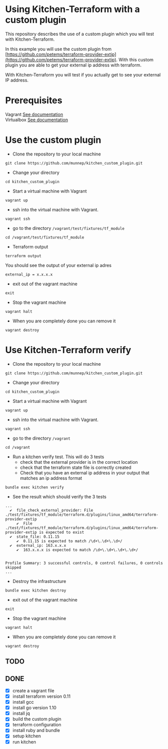 # Using Kitchen-Terraform with a custom plugin

This repository describes the use of a custom plugin which you will test with Kitchen-Terraform.  

In this example you will use the custom plugin from [https://github.com/petems/terraform-provider-extip](https://github.com/petems/terraform-provider-extip). With this custom plugin you are able to get your external ip address with terraform. 

With Kitchen-Terraform you will test if you actually get to see your external IP address. 



# Prerequisites

Vagrant [See documentation](https://www.vagrantup.com/docs/installation)  
Virtualbox [See documentation](https://www.virtualbox.org/wiki/Downloads)

# Use the custom plugin

- Clone the repository to your local machine
```
git clone https://github.com/munnep/kitchen_custom_plugin.git
```

- Change your directory
```
cd kitchen_custom_plugin
```

- Start a virtual machine with Vagrant
```
vagrant up
```

- ssh into the virtual machine with Vagrant.
```
vagrant ssh
```

- go to the directory ```/vagrant/test/fixtures/tf_module```
```
cd /vagrant/test/fixtures/tf_module
```

- Terraform output
``` 
terraform output
```

You should see the output of your external ip adres
```
external_ip = x.x.x.x
```

- exit out of the vagrant machine
```
exit
```

- Stop the vagrant machine
```
vagrant halt
```

- When you are completely done you can remove it
```
vagrant destroy
```

# Use Kitchen-Terraform verify

- Clone the repository to your local machine
```
git clone https://github.com/munnep/kitchen_custom_plugin.git
```
- Change your directory
```
cd kitchen_custom_plugin
```
- Start a virtual machine with Vagrant
```
vagrant up
```
- ssh into the virtual machine with Vagrant.
```
vagrant ssh
```
- go to the directory ```/vagrant```
```
cd /vagrant
```
- Run a kitchen verify test. This will do 3 tests
    - check that the external provider is in the correct location
    - check that the terraform state file is correctly created
    - Check that you have an external ip address in your output that matches an ip address format 
```
bundle exec kitchen verify
```
- See the result which should verify the 3 tests
```
...
  ✔  file_check_external_provider: File ./test/fixtures/tf_module/terraform.d/plugins/linux_amd64/terraform-provider-extip
     ✔  File ./test/fixtures/tf_module/terraform.d/plugins/linux_amd64/terraform-provider-extip is expected to exist
  ✔  state_file: 0.11.15
     ✔  0.11.15 is expected to match /\d+\.\d+\.\d+/
  ✔  external_ip: 163.x.x.x
     ✔  163.x.x.x is expected to match /\d+\.\d+\.\d+\.\d+/


Profile Summary: 3 successful controls, 0 control failures, 0 controls skipped
...
```
- Destroy the infrastructure
```
bundle exec kitchen destroy
```
- exit out of the vagrant machine
```
exit
```
- Stop the vagrant machine
```
vagrant halt
```
- When you are completely done you can remove it
```
vagrant destroy
```
## TODO

## DONE
- [x] create a vagrant file 
- [x] install terraform version 0.11
- [x] install gcc
- [x] install go version 1.10
- [x] install jq
- [x] build the custom plugin
- [x] terraform configuration 
- [x] install ruby and bundle
- [x] setup kitchen
- [x] run kitchen
